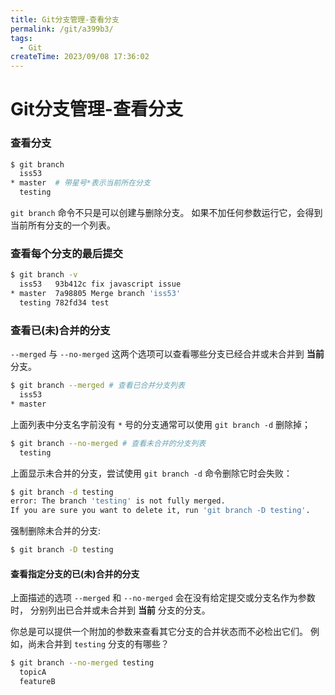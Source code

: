 ```yaml
---
title: Git分支管理-查看分支
permalink: /git/a399b3/
tags:
  - Git
createTime: 2023/09/08 17:36:02
---
```

# Git分支管理-查看分支



### 查看分支

```sh
$ git branch
  iss53
* master  # 带星号*表示当前所在分支
  testing
```

`git branch` 命令不只是可以创建与删除分支。 如果不加任何参数运行它，会得到当前所有分支的一个列表。

### 查看每个分支的最后提交

```sh
$ git branch -v
  iss53   93b412c fix javascript issue
* master  7a98805 Merge branch 'iss53'
  testing 782fd34 test
```



### 查看已(未)合并的分支

`--merged` 与 `--no-merged` 这两个选项可以查看哪些分支已经合并或未合并到 **当前** 分支。

```sh
$ git branch --merged # 查看已合并分支列表
  iss53
* master
```

上面列表中分支名字前没有 `*` 号的分支通常可以使用 `git branch -d` 删除掉；

```sh
$ git branch --no-merged # 查看未合并的分支列表
  testing
```

上面显示未合并的分支，尝试使用 `git branch -d` 命令删除它时会失败：

```sh
$ git branch -d testing
error: The branch 'testing' is not fully merged.
If you are sure you want to delete it, run 'git branch -D testing'.
```

强制删除未合并的分支:

```sh
$ git branch -D testing
```





#### 查看指定分支的已(未)合并的分支

上面描述的选项 `--merged` 和 `--no-merged` 会在没有给定提交或分支名作为参数时， 分别列出已合并或未合并到 **当前** 分支的分支。

你总是可以提供一个附加的参数来查看其它分支的合并状态而不必检出它们。 例如，尚未合并到 `testing` 分支的有哪些？

```sh
$ git branch --no-merged testing
  topicA
  featureB
```
